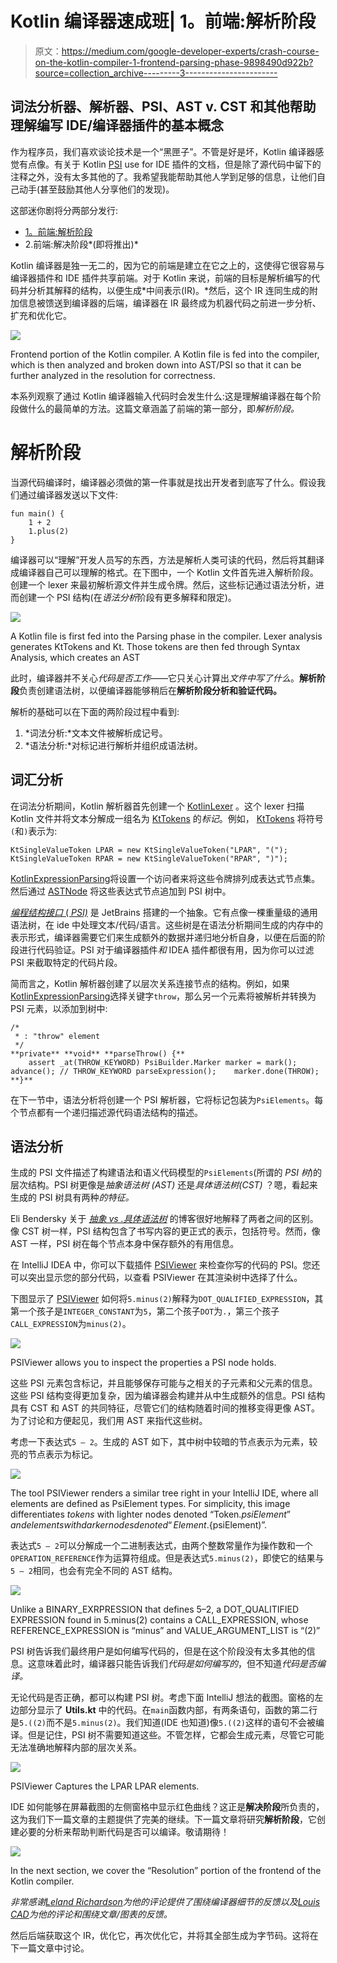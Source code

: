 # Kotlin 编译器速成班| 1。前端:解析阶段

> 原文：<https://medium.com/google-developer-experts/crash-course-on-the-kotlin-compiler-1-frontend-parsing-phase-9898490d922b?source=collection_archive---------3----------------------->

## 词法分析器、解析器、PSI、AST v. CST 和其他帮助理解编写 IDE/编译器插件的基本概念

作为程序员，我们喜欢谈论技术是一个“黑匣子”。不管是好是坏，Kotlin 编译器感觉有点像。有关于 Kotlin [PSI](https://plugins.jetbrains.com/docs/intellij/psi-elements.html) use for IDE 插件的文档，但是除了源代码中留下的注释之外，没有太多其他的了。我希望我能帮助其他人学到足够的信息，让他们自己动手(甚至鼓励其他人分享他们的发现)。

这部迷你剧将分两部分发行:

*   [1。前端:解析阶段](https://hinchman-amanda.medium.com/crash-course-on-the-kotlin-compiler-1-frontend-parsing-phase-9898490d922bhttps://hinchman-amanda.medium.com/crash-course-on-the-kotlin-compiler-1-frontend-parsing-phase-9898490d922b)
*   2.前端:解决阶段*(即将推出)*

Kotlin 编译器是独一无二的，因为它的前端是建立在它之上的，这使得它很容易与编译器插件和 IDE 插件共享前端。对于 Kotlin 来说，前端的目标是解析编写的代码并分析其解释的结构，以便生成*中间表示(IR)。*然后，这个 IR 连同生成的附加信息被馈送到编译器的后端，编译器在 IR 最终成为机器代码之前进一步分析、扩充和优化它。

![](img/b20c4a5f9813aa26adfa8488757daed6.png)

Frontend portion of the Kotlin compiler. A Kotlin file is fed into the compiler, which is then analyzed and broken down into AST/PSI so that it can be further analyzed in the resolution for correctness.

本系列观察了通过 Kotlin 编译器输入代码时会发生什么:这是理解编译器在每个阶段做什么的最简单的方法。这篇文章涵盖了前端的第一部分，即*解析阶段。*

# 解析阶段

当源代码编译时，编译器必须做的第一件事就是找出开发者到底写了什么。假设我们通过编译器发送以下文件:

```
fun main() {
    1 + 2
    1.plus(2)
}
```

编译器可以“理解”开发人员写的东西，方法是解析人类可读的代码，然后将其翻译成编译器自己可以理解的格式。在下图中，一个 Kotlin 文件首先进入解析阶段。创建一个 lexer 来最初解析源文件并生成令牌。然后，这些标记通过语法分析，进而创建一个 PSI 结构(在*语法分析*阶段有更多解释和限定)。

![](img/e71d8450c47710c89d346223ec55d6ac.png)

A Kotlin file is first fed into the Parsing phase in the compiler. Lexer analysis generates KtTokens and Kt. Those tokens are then fed through Syntax Analysis, which creates an AST

此时，编译器并不关心*代码是否工作*——它只关心计算出*文件中写了什么*。**解析阶段**负责创建语法树，以便编译器能够稍后在**解析阶段分析和验证代码。**

解析的基础可以在下面的两阶段过程中看到:

1.  *词法分析:*文本文件被解析成记号。
2.  *语法分析:*对标记进行解析并组织成语法树。

## 词汇分析

在词法分析期间，Kotlin 解析器首先创建一个 [KotlinLexer](https://github.com/JetBrains/kotlin/blob/92d200e093c693b3c06e53a39e0b0973b84c7ec5/compiler/psi/src/org/jetbrains/kotlin/lexer/KotlinLexer.java) 。这个 lexer 扫描 Kotlin 文件并将文本分解成一组名为 [KtTokens](https://github.com/JetBrains/kotlin/blob/master/compiler/psi/src/org/jetbrains/kotlin/lexer/KtTokens.java) 的*标记*。例如， [KtTokens](https://github.com/JetBrains/kotlin/blob/master/compiler/psi/src/org/jetbrains/kotlin/lexer/KtTokens.java) 将符号`(`和`)`表示为:

```
KtSingleValueToken LPAR = new KtSingleValueToken("LPAR", "(");
KtSingleValueToken RPAR = new KtSingleValueToken("RPAR", ")");
```

[KotlinExpressionParsing](https://github.com/gigliovale/kotlin/blob/master/compiler/frontend/src/org/jetbrains/kotlin/parsing/KotlinExpressionParsing.java)将设置一个访问者来将这些令牌排列成表达式节点集。然后通过 [ASTNode](https://github.com/JetBrains/intellij-community/blob/master/platform/core-api/src/com/intellij/lang/ASTNode.java) 将这些表达式节点追加到 PSI 树中。

[*编程结构接口* ( *PSI)*](https://plugins.jetbrains.com/docs/intellij/psi-elements.html#how-do-i-get-a-psi-element) 是 JetBrains 搭建的一个抽象。它有点像一棵重量级的通用语法树，在 ide 中处理文本/代码/语言。这些树是在语法分析期间生成的内存中的表示形式，编译器需要它们来生成额外的数据并递归地分析自身，以便在后面的阶段进行代码验证。PSI 对于编译器插件*和* IDEA 插件都很有用，因为你可以过滤 PSI 来截取特定的代码片段。

简而言之，Kotlin 解析器创建了以层次关系连接节点的结构。例如，如果[KotlinExpressionParsing](https://github.com/gigliovale/kotlin/blob/master/compiler/frontend/src/org/jetbrains/kotlin/parsing/KotlinExpressionParsing.java)选择关键字`throw`，那么另一个元素将被解析并转换为 PSI 元素，以添加到树中:

```
/*
 * : "throw" element
 */
**private** **void** **parseThrow() {**
    assert _at(THROW_KEYWORD) PsiBuilder.Marker marker = mark(); advance(); // THROW_KEYWORD parseExpression();    marker.done(THROW);
**}**
```

在下一节中，语法分析将创建一个 PSI 解析器，它将标记包装为`PsiElements`。每个节点都有一个递归描述源代码语法结构的描述。

## 语法分析

生成的 PSI 文件描述了构建语法和语义代码模型的`PsiElements`(所谓的 *PSI 树*)的层次结构。PSI 树更像是*抽象语法树* *(AST)* 还是*具体语法树(CST)* ？嗯，看起来生成的 PSI 树具有两种*的特征。*

Eli Bendersky 关于 [*抽象 vs .具体语法树*](https://eli.thegreenplace.net/2009/02/16/abstract-vs-concrete-syntax-trees/) 的博客很好地解释了两者之间的区别。像 CST 树一样，PSI 结构包含了书写内容的更正式的表示，包括符号。然而，像 AST 一样，PSI 树在每个节点本身中保存额外的有用信息。

在 IntelliJ IDEA 中，你可以下载插件 [PSIViewer](https://www.jetbrains.com/help/idea/psi-viewer.html?source=google&medium=cpc&campaign=9731470771&gclid=CjwKCAjwloCSBhAeEiwA3hVo_cQTYJhHEDWhh_ccKnmyMvMlRSJExE3lJ9KpDSx0rzHyY-CyZ9fBwhoCEnMQAvD_BwE) 来检查你写的代码的 PSI。您还可以突出显示您的部分代码，以查看 PSIViewer 在其渲染树中选择了什么。

下图显示了 [PSIViewer](https://www.jetbrains.com/help/idea/psi-viewer.html?source=google&medium=cpc&campaign=9731470771&gclid=CjwKCAjwloCSBhAeEiwA3hVo_cQTYJhHEDWhh_ccKnmyMvMlRSJExE3lJ9KpDSx0rzHyY-CyZ9fBwhoCEnMQAvD_BwE) 如何将`5.minus(2)`解释为`DOT_QUALIFIED_EXPRESSION`，其第一个孩子是`INTEGER_CONSTANT`为`5`，第二个孩子`DOT`为`.`，第三个孩子`CALL_EXPRESSION`为`minus(2)`。

![](img/80a3f51641ed48ccc294adb8187cf608.png)

PSIViewer allows you to inspect the properties a PSI node holds.

这些 PSI 元素包含标记，并且能够保存可能与之相关的子元素和父元素的信息。这些 PSI 结构变得更加复杂，因为编译器会构建并从中生成额外的信息。PSI 结构具有 CST 和 AST 的共同特征，尽管它们的结构随着时间的推移变得更像 AST。为了讨论和方便起见，我们用 AST 来指代这些树。

考虑一下表达式`5 — 2`。生成的 AST 如下，其中树中较暗的节点表示为元素，较亮的节点表示为标记。

![](img/2ddb9099a573d3d1073a698dc7a4c63c.png)

The tool PSIViewer renders a similar tree right in your IntelliJ IDE, where all elements are defined as PsiElement types. For simplicity, this image differentiates *tokens* with lighter nodes denoted “Token.${psiElement}” and elements with darker nodes denoted “Element.${psiElement)”.

表达式`5 – 2`可以分解成一个二进制表达式，由两个整数常量作为操作数和一个`OPERATION_REFERENCE`作为运算符组成。但是表达式`5.minus(2)`，即使它的结果与`5 — 2`相同，也会有完全不同的 AST 结构。

![](img/52d257fb6b4cd08f2cdc779dc11ebcd1.png)

Unlike a BINARY_EXRPRESSION that defines 5–2, a DOT_QUALITIFIED EXPRESSION found in 5.minus(2) contains a CALL_EXPRESSION, whose REFERENCE_EXPRESSION is “minus” and VALUE_ARGUMENT_LIST is “(2)”

PSI 树告诉我们最终用户是如何编写代码的，但是在这个阶段没有太多其他的信息。这意味着此时，编译器只能告诉我们*代码是如何编写的*，但不知道*代码是否编译。*

无论代码是否正确，都可以构建 PSI 树。考虑下面 IntelliJ 想法的截图。窗格的左边部分显示了 **Utils.kt** 中的代码。在`main`函数内部，有两条语句，函数的第二行是`5.((2)`而不是`5.minus(2)`。我们知道(IDE 也知道)像`5.((2)`这样的语句不会被编译。但是记住，PSI 树不需要知道这些。不管怎样，它都会生成元素，尽管它可能无法准确地解释内部的层次关系。

![](img/9af24eb488e92427d3b6c88648ff7531.png)

PSIViewer Captures the LPAR LPAR elements.

IDE 如何能够在屏幕截图的左侧窗格中显示红色曲线？这正是**解决阶段**所负责的，这为我们下一篇文章的主题提供了完美的继续。下一篇文章将研究**解析阶段**，它创建必要的分析来帮助判断代码是否可以编译。敬请期待！

![](img/b20c4a5f9813aa26adfa8488757daed6.png)

In the next section, we cover the “Resolution” portion of the frontend of the Kotlin compiler.

*非常感谢*[*Leland Richardson*](https://medium.com/u/41a8b1601c59?source=post_page-----9898490d922b--------------------------------)*为他的评论提供了围绕编译器细节的反馈以及*[*Louis CAD*](https://medium.com/u/9862bd834329?source=post_page-----9898490d922b--------------------------------)*为他的评论和围绕文章/图表的反馈。*

然后后端获取这个 IR，优化它，再次优化它，并将其全部生成为字节码。这将在下一篇文章中讨论。